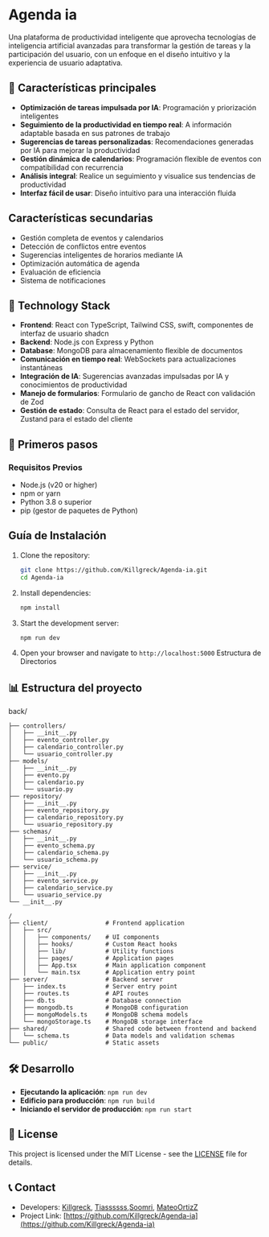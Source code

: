 # Agenda ia
Una plataforma de productividad inteligente que aprovecha tecnologías de inteligencia artificial avanzadas para transformar la gestión de tareas y la participación del usuario, con un enfoque en el diseño intuitivo y la experiencia de usuario adaptativa.
 ## 🌟 Características principales

- **Optimización de tareas impulsada por IA**: Programación y priorización inteligentes
- **Seguimiento de la productividad en tiempo real**: A información adaptable basada en sus patrones de trabajo
- **Sugerencias de tareas personalizadas**:  Recomendaciones generadas por IA para mejorar la productividad
- **Gestión dinámica de calendarios**: Programación flexible de eventos con compatibilidad con recurrencia
- **Análisis integral**: Realice un seguimiento y visualice sus tendencias de productividad
- **Interfaz fácil de usar**: Diseño intuitivo para una interacción fluida

## Características secundarias

- Gestión completa de eventos y calendarios
- Detección de conflictos entre eventos
- Sugerencias inteligentes de horarios mediante IA
- Optimización automática de agenda
- Evaluación de eficiencia
- Sistema de notificaciones
  
## 🔧 Technology Stack

- **Frontend**: React con TypeScript, Tailwind CSS, swift, componentes de interfaz de usuario shadcn
- **Backend**: Node.js con Express y Python
- **Database**: MongoDB para almacenamiento flexible de documentos
- **Comunicación en tiempo real**: WebSockets para actualizaciones instantáneas
- **Integración de IA**:  Sugerencias avanzadas impulsadas por IA y conocimientos de productividad
- **Manejo de formularios**: Formulario de gancho de React con validación de Zod
- **Gestión de estado**: Consulta de React para el estado del servidor, Zustand para el estado del cliente




## 🚀 Primeros pasos

### Requisitos Previos

- Node.js (v20 or higher)
- npm or yarn
- Python 3.8 o superior
- pip (gestor de paquetes de Python)
## Guía de Instalación
1. Clone the repository:
   ```bash
   git clone https://github.com/Killgreck/Agenda-ia.git
   cd Agenda-ia
   ```

2. Install dependencies:
   ```bash
   npm install
   ```

3. Start the development server:
   ```bash
   npm run dev
   ```

4. Open your browser and navigate to `http://localhost:5000`
Estructura de Directorios
## 📊 Estructura del proyecto
back/
```
├── controllers/
│   ├── __init__.py
│   ├── evento_controller.py
│   ├── calendario_controller.py
│   └── usuario_controller.py
├── models/
│   ├── __init__.py
│   ├── evento.py
│   ├── calendario.py
│   └── usuario.py
├── repository/
│   ├── __init__.py
│   ├── evento_repository.py
│   ├── calendario_repository.py
│   └── usuario_repository.py
├── schemas/
│   ├── __init__.py
│   ├── evento_schema.py
│   ├── calendario_schema.py
│   └── usuario_schema.py
├── service/
│   ├── __init__.py
│   ├── evento_service.py
│   ├── calendario_service.py
│   └── usuario_service.py
└── __init__.py 
```
```
/
├── client/                # Frontend application
│   ├── src/
│   │   ├── components/    # UI components
│   │   ├── hooks/         # Custom React hooks
│   │   ├── lib/           # Utility functions
│   │   ├── pages/         # Application pages
│   │   ├── App.tsx        # Main application component
│   │   └── main.tsx       # Application entry point
├── server/                # Backend server
│   ├── index.ts           # Server entry point
│   ├── routes.ts          # API routes
│   ├── db.ts              # Database connection
│   ├── mongodb.ts         # MongoDB configuration
│   ├── mongoModels.ts     # MongoDB schema models
│   └── mongoStorage.ts    # MongoDB storage interface
├── shared/                # Shared code between frontend and backend
│   └── schema.ts          # Data models and validation schemas
└── public/                # Static assets
```
## 🛠️ Desarrollo

- **Ejecutando la aplicación**: `npm run dev`
- **Edificio para producción**: `npm run build`
- **Iniciando el servidor de producción**: `npm run start`
## 📝 License

This project is licensed under the MIT License - see the [LICENSE](LICENSE) file for details.
## 📞 Contact

- Developers: [Killgreck](https://github.com/Killgreck), [Tiassssss](https://github.com/Tiassssss),[Soomri](https://github.com/Soomri), [MateoOrtizZ](https://github.com/MateoOrtizZ)
- Project Link: [https://github.com/Killgreck/Agenda-ia](https://github.com/Killgreck/Agenda-ia)
